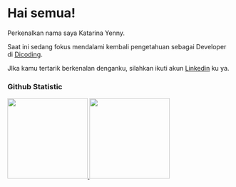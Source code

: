 # Hai semua!

Perkenalkan nama saya Katarina Yenny.

Saat ini sedang fokus mendalami kembali pengetahuan sebagai Developer di [Dicoding](https://www.dicoding.com).

JIka kamu tertarik berkenalan denganku, silahkan ikuti akun [Linkedin](https://www.linkedin.com/in/katarinayenny) ku ya.

### Github Statistic
<p align="left">
<a href="https://github.com/katarinayez">
  <img height="180em" src="https://github-readme-stats-eight-theta.vercel.app/api?username=dimasmds&show_icons=true&theme=algolia&include_all_commits=true&count_private=true"/>
  <img height="180em" src="https://github-readme-stats-eight-theta.vercel.app/api/top-langs/?username=dimasmds&layout=compact&langs_count=8&theme=algolia"/>
</a>
</p>
